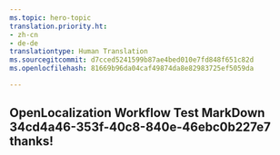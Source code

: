 ```yaml
---
ms.topic: hero-topic
translation.priority.ht:
- zh-cn
- de-de
translationtype: Human Translation
ms.sourcegitcommit: d7cced5241599b87ae4bed010e7fd848f651c82d
ms.openlocfilehash: 81669b96da04caf49874da8e82983725ef5059da

---
```

## OpenLocalization Workflow Test MarkDown 34cd4a46-353f-40c8-840e-46ebc0b227e7 thanks!



<!--HONumber=Jul16_HO3-->


